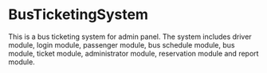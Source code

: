 # BusTicketingSystem
This is a bus ticketing system for admin panel. The system includes driver module, login module, passenger module, bus schedule module, bus module, ticket module, administrator module, reservation module and report module.
